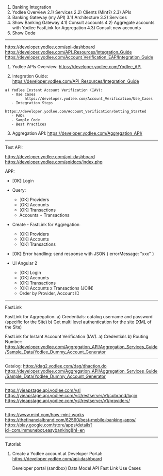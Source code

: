 
  1) Banking Integration
  2) Yodlee Overview
     2.1) Services
     2.2) Clients (Mint?)
     2.3) APIs
  3) Banking Gateway (my API)
     3.1) Architecture
     3.2) Services
  4) Show Banking Gateway
     4.1) Consult accounts
     4.2) Aggregate accounts with Yodlee FastLink for Aggregation
     4.3) Consult new accounts
  5) Show Code
  
------------------------------------------------------------------------------------------------------------------------
https://developer.yodlee.com/api-dashboard
https://developer.yodlee.com/API_Resources/Integration_Guide
https://developer.yodlee.com/Account_Verification_EAP/Integration_Guide

  1) Yodlee APIs Overview:
  https://developer.yodlee.com/Yodlee_API

  2) Integration Guide:
  https://developer.yodlee.com/API_Resources/Integration_Guide

    a) Yodlee Instant Account Verification (IAV):
       - Use Cases
             https://developer.yodlee.com/Account_Verification/Use_Cases
       - Integration Steps
             https://developer.yodlee.com/Account_Verification/Getting_Started
       - FAQs
       - Sample Code
       - Best Practices

  3) Aggregation API:
  https://developer.yodlee.com/Aggregation_API/

------------------------------------------------------------------------------------------------------------------------
Test API:

https://developer.yodlee.com/api-dashboard
https://developer.yodlee.com/apidocs/index.php

APP:
  - [OK] Login
  - Query:
    - [OK] Providers
    - [OK] Accounts
    - [OK] Transactions
    - Accounts + Transactions
  - Create - FastLink for Aggregation:
    - [OK] Providers
    - [OK] Accounts
    - [OK] Transactions
  - [OK] Error handling: send response with JSON { errorMessage: "xxx" }

  - UI Angular 2
    - [OK] Login
    - [OK] Accounts
    - [OK] Transactions
    - [OK] Accounts x Transactions (JOIN)
    - Order by Provider, Account ID

------------------------------------------------------------------------------------------------------------------------
FastLink

FastLink for Aggregation.
  a) Credentials: catalog username and password (specific for the Site)
  b) Get multi level authentication for the site (XML of the Site)
  
FastLink for Instant Account Verification (IAV).
  a) Credentials
  b) Routing Number:
       https://developer.yodlee.com/Aggregation_API/Aggregation_Services_Guide/Sample_Data/Yodlee_Dummy_Account_Generator

------------------------------------------------------------------------------------------------------------------------

Catalog:
https://dag2.yodlee.com/dag/dhaction.do
https://developer.yodlee.com/Aggregation_API/Aggregation_Services_Guide/Sample_Data/Yodlee_Dummy_Account_Generator

------------------------------------------------------------------------------------------------------------------------

https://yieapstage.api.yodlee.com/ysl
https://yieapstage.api.yodlee.com/ysl/restserver/v1/cobrand/login
https://yieapstage.api.yodlee.com/ysl/restserver/v1/providers/

------------------------------------------------------------------------------------------------------------------------

https://www.mint.com/how-mint-works
https://thefinancialbrand.com/62560/best-mobile-banking-apps/
https://play.google.com/store/apps/details?id=com.immunebot.easybanking&hl=en

------------------------------------------------------------------------------------------------------------------------
Tutorial:

  1) Create a Yodlee account at Developer Portal:
      https://developer.yodlee.com/api-dashboard

     Developer portal (sandbox)
     Data Model
     API
     Fast Link
     Use Cases
